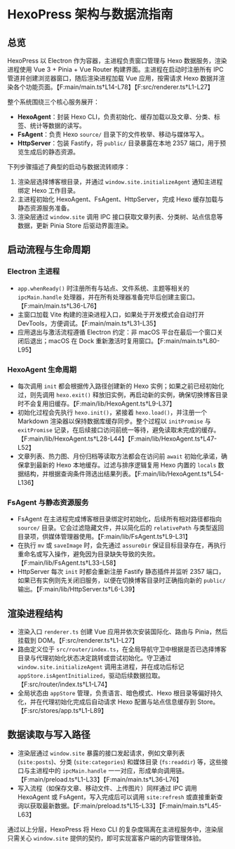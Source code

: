 # HexoPress 架构与数据流指南

## 总览
HexoPress 以 Electron 作为容器，主进程负责窗口管理与 Hexo 数据服务，渲染进程使用 Vue 3 + Pinia + Vue Router 构建界面。主进程在启动时注册所有 IPC 管道并创建浏览器窗口，随后渲染进程加载 Vue 应用，按需请求 Hexo 数据并渲染各个功能页面。【F:main/main.ts†L14-L78】【F:src/renderer.ts†L1-L27】

整个系统围绕三个核心服务展开：

- **HexoAgent**：封装 Hexo CLI，负责初始化、缓存加载以及文章、分类、标签、统计等数据的读写。
- **FsAgent**：负责 Hexo `source/` 目录下的文件枚举、移动与媒体写入。
- **HttpServer**：包装 Fastify，将 `public/` 目录暴露在本地 2357 端口，用于预览生成后的静态资源。

下列步骤描述了典型的启动与数据流转顺序：

1. 渲染层选择博客根目录，并通过 `window.site.initializeAgent` 通知主进程绑定 Hexo 工作目录。
2. 主进程初始化 HexoAgent、FsAgent、HttpServer，完成 Hexo 缓存加载与静态资源服务准备。
3. 渲染层通过 `window.site` 调用 IPC 接口获取文章列表、分类树、站点信息等数据，更新 Pinia Store 后驱动界面渲染。

## 启动流程与生命周期

### Electron 主进程
- `app.whenReady()` 时注册所有与站点、文件系统、主题等相关的 `ipcMain.handle` 处理器，并在所有处理器准备完毕后创建主窗口。【F:main/main.ts†L36-L76】
- 主窗口加载 Vite 构建的渲染进程入口，如果处于开发模式会自动打开 DevTools，方便调试。【F:main/main.ts†L31-L35】
- 应用退出与激活流程遵循 Electron 约定：非 macOS 平台在最后一个窗口关闭后退出；macOS 在 Dock 重新激活时复用窗口。【F:main/main.ts†L80-L95】

### HexoAgent 生命周期
- 每次调用 `init` 都会根据传入路径创建新的 Hexo 实例；如果之前已经初始化过，则先调用 `hexo.exit()` 释放旧实例，再启动新的实例，确保切换博客目录时不会复用旧缓存。【F:main/lib/HexoAgent.ts†L9-L37】
- 初始化过程会先执行 `hexo.init()`，紧接着 `hexo.load()`，并注册一个 Markdown 渲染器以保持数据库缓存同步。整个过程以 `initPromise` 与 `exitPromise` 记录，在后续接口访问前统一等待，避免读取未完成的缓存。【F:main/lib/HexoAgent.ts†L28-L44】【F:main/lib/HexoAgent.ts†L47-L52】
- 文章列表、热力图、月份归档等读取方法都会在访问前 `await` 初始化承诺，确保拿到最新的 Hexo 本地缓存。过滤与排序逻辑复用 Hexo 内置的 `locals` 数据结构，并根据查询条件筛选出结果列表。【F:main/lib/HexoAgent.ts†L54-L136】

### FsAgent 与静态资源服务
- FsAgent 在主进程完成博客根目录绑定时初始化，后续所有相对路径都指向 `source/` 目录。它会过滤隐藏文件，并以简化后的 `relativePath` 与类型返回目录项，供媒体管理器使用。【F:main/lib/FsAgent.ts†L9-L31】
- 在执行 `mv` 或 `saveImage` 时，会先通过 `assureDir` 保证目标目录存在，再执行重命名或写入操作，避免因为目录缺失导致的失败。【F:main/lib/FsAgent.ts†L33-L58】
- HttpServer 每次 `init` 时都会重新注册 Fastify 静态插件并监听 2357 端口，如果已有实例则先关闭旧服务，以便在切换博客目录时正确指向新的 `public/` 输出。【F:main/lib/HttpServer.ts†L6-L39】

## 渲染进程结构
- 渲染入口 `renderer.ts` 创建 Vue 应用并依次安装国际化、路由与 Pinia，然后挂载到 DOM。【F:src/renderer.ts†L1-L27】
- 路由定义位于 `src/router/index.ts`，在全局导航守卫中根据是否已选择博客目录与代理初始化状态决定跳转或尝试初始化。守卫通过 `window.site.initializeAgent` 调用主进程，并在成功后标记 `appStore.isAgentInitialized`，驱动后续数据拉取。【F:src/router/index.ts†L1-L74】
- 全局状态由 `appStore` 管理，负责语言、暗色模式、Hexo 根目录等偏好持久化，并在代理初始化完成后自动请求 Hexo 配置与站点信息缓存到 Store。【F:src/stores/app.ts†L1-L89】

## 数据读取与写入路径
- 渲染层通过 `window.site` 暴露的接口发起请求，例如文章列表 (`site:posts`)、分类 (`site:categories`) 和媒体目录 (`fs:readdir`) 等，这些接口与主进程中的 `ipcMain.handle` 一一对应，形成单向调用链。【F:main/preload.ts†L1-L33】【F:main/main.ts†L36-L76】
- 写入流程（如保存文章、移动文件、上传图片）同样通过 IPC 调用 HexoAgent 或 FsAgent，写入完成后可以调用 `site:refresh` 或直接重新查询以获取最新数据。【F:main/preload.ts†L15-L33】【F:main/main.ts†L45-L63】

通过以上分层，HexoPress 将 Hexo CLI 的复杂度隔离在主进程服务中，渲染层只需关心 `window.site` 提供的契约，即可实现富客户端的内容管理体验。
